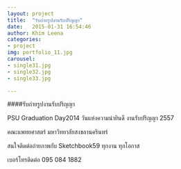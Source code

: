 ```yaml
---
layout: project
title:  "รับถ่ายรูปงานรับปริญญา"
date:   2015-01-31 16:54:46
author: Khim Leena
categories:
- project
img: portfolio_11.jpg
carousel:
- single31.jpg
- single32.jpg
- single33.jpg

---
```

####รับถ่ายรูปงานรับปริญญา

PSU Graduation Day2014
วันแห่งความน่ายินดี งานรับปริญญา 2557

คณะแพทยศาสตร์ มหาวิทยาลัยสงขลานครินทร์

สนใจติดต่อถ่ายภาพกับ Sketchbook59 ทุกงาน ทุกโอกาส 

เบอร์โทรติดต่อ 095 084 1882


